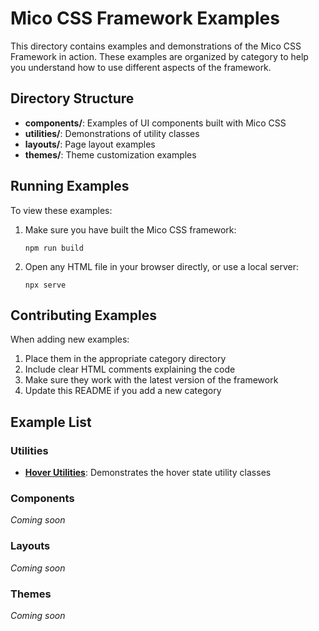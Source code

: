 # Mico CSS Framework Examples

This directory contains examples and demonstrations of the Mico CSS Framework in action. These examples are organized by category to help you understand how to use different aspects of the framework.

## Directory Structure

- **components/**: Examples of UI components built with Mico CSS
- **utilities/**: Demonstrations of utility classes
- **layouts/**: Page layout examples
- **themes/**: Theme customization examples

## Running Examples

To view these examples:

1. Make sure you have built the Mico CSS framework:
   ```
   npm run build
   ```

2. Open any HTML file in your browser directly, or use a local server:
   ```
   npx serve
   ```

## Contributing Examples

When adding new examples:

1. Place them in the appropriate category directory
2. Include clear HTML comments explaining the code
3. Make sure they work with the latest version of the framework
4. Update this README if you add a new category

## Example List

### Utilities

- **[Hover Utilities](utilities/hover-utilities.html)**: Demonstrates the hover state utility classes

### Components

*Coming soon*

### Layouts

*Coming soon*

### Themes

*Coming soon*
